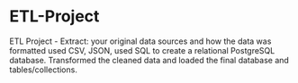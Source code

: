 # ETL-Project
ETL Project - Extract: your original data sources and how the data was formatted used CSV, JSON, used SQL to create a relational PostgreSQL database. 
Transformed the cleaned data and loaded the final database and tables/collections.
